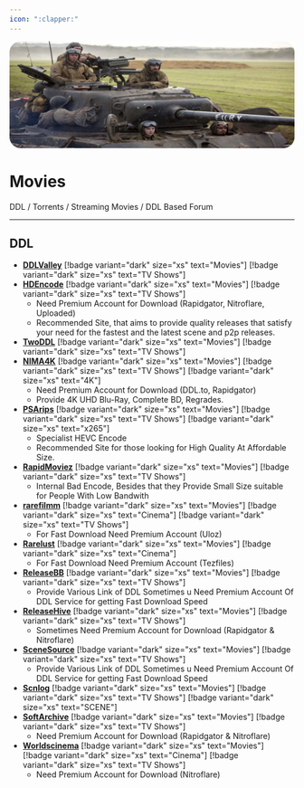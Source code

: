```yaml
---
icon: ":clapper:"
---
```


![](/static/assets/banner/movies.png)
# Movies

DDL / Torrents / Streaming Movies / DDL Based Forum
___

## DDL

- [**DDLValley**](https://ddlvalley.me/) [!badge variant="dark" size="xs" text="Movies"] [!badge variant="dark" size="xs" text="TV Shows"]
- [**HDEncode**](https://hdencode.org/) [!badge variant="dark" size="xs" text="Movies"] [!badge variant="dark" size="xs" text="TV Shows"]
    - Need Premium Account for Download (Rapidgator, Nitroflare, Uploaded)
    - Recommended Site, that aims to provide quality releases that satisfy your need for the fastest and the latest scene and p2p releases.
- [**TwoDDL**](https://2ddl.cz/) [!badge variant="dark" size="xs" text="Movies"] [!badge variant="dark" size="xs" text="TV Shows"]
- [**NIMA4K**](https://nima4k.org/) [!badge variant="dark" size="xs" text="Movies"] [!badge variant="dark" size="xs" text="TV Shows"] [!badge variant="dark" size="xs" text="4K"]
    - Need Premium Account for Download (DDL.to, Rapidgator)
    - Provide 4K UHD Blu-Ray, Complete BD, Regrades.
- [**PSArips**](https://psa.wf/) [!badge variant="dark" size="xs" text="Movies"] [!badge variant="dark" size="xs" text="TV Shows"] [!badge variant="dark" size="xs" text="x265"]
    - Specialist HEVC Encode
    - Recommended Site for those looking for High Quality At Affordable Size.
- [**RapidMoviez**](https://rmz.cr/) [!badge variant="dark" size="xs" text="Movies"] [!badge variant="dark" size="xs" text="TV Shows"]
    - Internal Bad Encode, Besides that they Provide Small Size suitable for People With Low Bandwith
- [**rarefilmm**](https://rarefilmm.com/) [!badge variant="dark" size="xs" text="Movies"] [!badge variant="dark" size="xs" text="Cinema"] [!badge variant="dark" size="xs" text="TV Shows"]
    - For Fast Download Need Premium Account (Uloz)
- [**Rarelust**](https://rarelust.com/) [!badge variant="dark" size="xs" text="Movies"] [!badge variant="dark" size="xs" text="Cinema"]
    - For Fast Download Need Premium Account (Tezfiles)
- [**ReleaseBB**](https://rlsbb.ru/) [!badge variant="dark" size="xs" text="Movies"] [!badge variant="dark" size="xs" text="TV Shows"]
    - Provide Various Link of DDL Sometimes u Need Premium Account Of DDL Service for getting Fast Download Speed
- [**ReleaseHive**](https://releasehive.org/) [!badge variant="dark" size="xs" text="Movies"] [!badge variant="dark" size="xs" text="TV Shows"]
    - Sometimes Need Premium Account for Download (Rapidgator & Nitroflare)
- [**SceneSource**](https://scnsrc.me/) [!badge variant="dark" size="xs" text="Movies"] [!badge variant="dark" size="xs" text="TV Shows"]
    - Provide Various Link of DDL Sometimes u Need Premium Account Of DDL Service for getting Fast Download Speed
- [**Scnlog**](https://scnlog.me/) [!badge variant="dark" size="xs" text="Movies"] [!badge variant="dark" size="xs" text="TV Shows"] [!badge variant="dark" size="xs" text="SCENE"]
- [**SoftArchive**](https://sanet.ws/full/) [!badge variant="dark" size="xs" text="Movies"] [!badge variant="dark" size="xs" text="TV Shows"]
    - Need Premium Account for Download (Rapidgator & Nitroflare)
- [**Worldscinema**](https://worldscinema.org/) [!badge variant="dark" size="xs" text="Movies"] [!badge variant="dark" size="xs" text="Cinema"] [!badge variant="dark" size="xs" text="TV Shows"]
    - Need Premium Account for Download (Nitroflare)